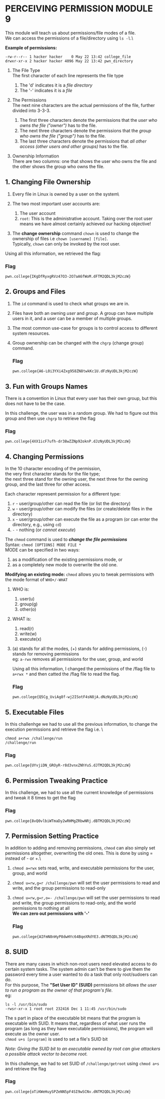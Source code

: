 # PERCEIVING PERMISSION MODULE 9
This module will teach us about permissions/file modes of a file.\
We can access the permissions of a file/directory using `ls -l`.\

**Example of permissions:**
```
-rw-r--r-- 1 hacker hacker    0 May 22 13:42 college_file
drwxr-xr-x 2 hacker hacker 4096 May 22 13:42 pwn_directory
```

1. The File Type\
   The first character of each line represents the file type
   1. The 'd' indicates it is a _file directory_
   2. The '-' indicates it is a _file_

2. The Permissions\
   The next nine characters are the actual permissions of the file, further divided into 3-3-3.
   1. The first three characters denote the permissions that the _user who owns the file ("owner")_ has to the file.
   2. The next three characters denote the permissions that the _group who owns the file ("group")_ has to the file.
   3. The last three characters denote the permissions that _all other access (other users and other groups)_ has to the file.

3. Ownership Information\
   There are two columns: one that shows the user who owns the file and the other shows the group who owns the file.


## 1. Changing File Ownership
  1. Every file in Linux is owned by a user on the system\
  2. The two most important user accounts are:
     1.  The user account
     2.  `root`: This is the administrative account. Taking over the root user means we have almost certainly achieved our hacking objective!
  
  4. The **change ownership** command `chown` is used to change the ownership of files i.e `chown [username] [file]`.\
     Typically, `chown` can only be invoked by the root user.
     
Using all this information, we retrieved the flag: 
  ### Flag
  `pwn.college{IKgDfRyxgRVz47O3-2O7aA6fWoM.dFTM2QDL3kjM2czW}`

## 2. Groups and Files
1. The `id` command is used to check what groups we are in.
2. Files have both an owning _user_ and _group_. A group can have multiple users in it, and a user can be a member of multiple groups.
3. The most common use-case for groups is to control access to different system resources.
4. Group ownership can be changed with the `chgrp` (change group) command.

   ### Flag
   `pwn.college{A6-L0i3YXi4Zxg958ZN8twkKc1U.dFzNyUDL3kjM2czW}`

## 3. Fun with Groups Names
There is a convention in Linux that every user has their own group, but this does not have to be the case. 

In this challenge, the user was in a random group. We had to figure out this group and then use `chgrp` to retrieve the flag

### Flag
`pwn.college{4XX1icF7ufh-dr38wZZNp92oknP.dJzNyUDL3kjM2czW}`

## 4. Changing Permissions
In the 10 character encoding of the permission,\
the very first character stands for the file type;\
the next three stand for the owning user, the next three for the owning group, and the last three for other access.

Each character represent permission for a different type:
1. `r` - user/group/other can read the file (or list the directory)
2. `w` - user/group/other can modify the files (or create/delete files in the directory)
3. `x` - user/group/other can execute the file as a program (or can enter the directory, e.g., using `cd`)
4. `-` - nothing (or _cannot execute_)

The `chmod` command is used to ***change the file permissions***\
Syntax: `chmod [OPTIONS] MODE FILE *`\
MODE can be specified in two ways: 
1. as a modification of the existing permissions mode, or
2. as a completely new mode to overwrite the old one.

**Modifying an existing mode:**
`chmod` allows you to tweak permissions with the mode format of `WHO+/-WHAT`
1. WHO is:
   1. user(u)
   2. group(g)
   3. other(o)
2. WHAT is:
   1. read(r)
   2. write(w)
   3. execute(x)
3. (a) stands for all the modes, (+) stands for adding permissions, (-) stands for removing permissions\
   eg: `a-rwx` removes all permissions for the user, group, and world

   Using all this information, I changed the permissions of the /flag file to `a+rwx *` and then catted the /flag file to read the flag.

   ### Flag
   `pwn.college{Q5Cg_UviAg8f-wj2ISotF4sN8jA.dNzNyUDL3kjM2czW}`

## 5. Executable Files
In this challenhge we had to use all the previous information, to change the execution permissions and retrieve the flag i.e. \
```
chmod a+rwx /challenge/run
/challenge/run
```
### Flag
`pwn.college{UYvjiDN_GROyR-r8d3vnxZNhYuS.dJTM2QDL3kjM2czW}`

## 6. Permission Tweaking Practice
In this challenge, we had to use all the current knowledge of permissions and tweak it 8 times to get the flag
### Flag
`pwn.college{8vQ0vlbiWTmaDy2wRHMgZRbwNRj.dBTM2QDL3kjM2czW}`

## 7. Permission Setting Practice
In addition to adding and removing permissions, `chmod` can also simply set permissions altogether, overwriting the old ones. This is done by using = instead of - or +.\
1. `chmod a=rwx` sets read, write, and executable permissions for the user, group, and world
2. `chmod u=rw,g=r /challenge/pwn` will set the user permissions to read and write, and the group permissions to read-only
3. `chmod u=rw,g=r,o=- /challenge/pwn` will set the user permissions to read and write, the group permissions to read-only, and the world permissions to nothing at all\
   **We can zero out permissions with '-'**

   ### Flag
   `pwn.college{AIFmN8nHyP8dwHYc64BqeXRdYE3.dNTM5QDL3kjM2czW}`

## 8. SUID
There are many cases in which non-root users need elevated access to do certain system tasks. The system admin can't be there to give them the password every time a user wanted to do a task that only root/sudoers can do.\
For this purpose, The **"Set User ID" (SUID)** permissions bit _allows the user to run a program as the owner of that program's file._\
eg:
```
ls -l /usr/bin/sudo
-rwsr-xr-x 1 root root 232416 Dec 1 11:45 /usr/bin/sudo
```
The s part in place of the executable bit means that the program is executable with SUID. It means that, regardless of what user runs the program (as long as they have executable permissions), the program will execute as the owner user.\
`chmod u+s [program]` is used to set a file's SUID bit

_Note: Giving the SUID bit to an executable owned by root can give attackers a possible attack vector to become root._

In this challenge, we had to set SUID of `/challenge/getroot` using `chmod a+s` and retrieve the flag

### Flag
`pwn.college{oTiKWeHuySPZeNN5pF4SI9wSCNv.dNTM2QDL3kjM2czW}`
